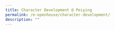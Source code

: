 ```yaml
---
title: Character Development @ Peiying
permalink: /e-openhouse/character-development/
description: ""
---
```

